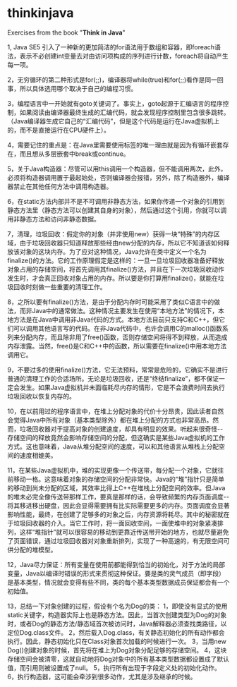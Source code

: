 # thinkinjava
Exercises from the book "**Think in Java**"

1, Java SE5 引入了一种新的更加简洁的for语法用于数组和容器，即foreach语法，表示不必创建int变量去对由访问项构成的序列进行计数，foreach将自动产生每一项。

2，无穷循环的第二种形式是for(;;)，编译器将while(true)和for(;;)看作是同一回事，所以具体选用哪个取决于自己的编程习惯。

3，编程语言中一开始就有goto关键词了。事实上，goto起源于汇编语言的程序控制，如果阅读由编译器最终生成的汇编代码，就会发现程序控制里包含很多跳转。（Java编译器生成它自己的“汇编代码”，但是这个代码是运行在Java虚拟机上的，而不是直接运行在CPU硬件上）。

4，需要记住的重点是：在Java里需要使用标签的唯一理由就是因为有循环嵌套存在，而且想从多层嵌套中break或continue。

5，关于Java构造器：尽管可以用this调用一个构造器，但不能调用两次，此外，必须将构造器调用置于最起始处，否则编译器会报错，另外，除了构造器外，编译器禁止在其他任何方法中调用构造器。

6，在static方法内部并不是不可调用非静态方法，如果你传递一个对象的引用到静态方法里（静态方法可以创建其自身的对象），然后通过这个引用，你就可以调用非静态方法和访问非静态数据。

7，清理，垃圾回收：假定你的对象（并非使用new）获得一块“特殊”的内存区域，由于垃圾回收器只知道释放那些经由new分配的内存，所以它不知道该如何释放该对象的这块内存。为了应对这种情况，Java允许在类中定义一个名为finalize()的方法。它的工作原理假定是这样的：一旦一旦垃圾回收器准备好释放对象占用的存储空间，将首先调用其finalize()方法，并且在下一次垃圾回收动作发生时，才会真正回收对象占用的内存。所以要是你打算用finalize()，就能在垃圾回收时刻做一些重要的清理工作。

8，之所以要有finalize()方法，是由于分配内存时可能采用了类似C语言中的做法，而非Java中的通常做法。这种情况主要发生在使用“本地方法”的情况下，本地方法是在Java中调用非Java代码的方式。本地方法目前只支持C和C++，但它们可以调用其他语言写的代码。在非Java代码中，也许会调用C的malloc()函数系列来分配内存，而且除非用了free()函数，否则存储空间将得不到释放，从而造成内存泄露。当然，free()是C和C++中的函数，所以需要在finalize()中用本地方法调用它。


9，不要过多的使用finalize()方法，它无法预料，常常是危险的，它确实不是进行普通的清理工作的合适场所。无论是垃圾回收，还是“终结finalize”，都不保证一定会发生。如果Java虚拟机并未面临耗尽内存的情形，它是不会浪费时间去执行垃圾回收以恢复内存的。

10，在以前用过的程序语言中，在堆上分配对象的代价十分昂贵，因此读者自然会觉得Java中所有对象（基本类型除外）都在堆上分配的方式也非常高昂。然而，垃圾回收器对于提高对象的创建速度，却具有明显的效果。听起来很奇怪-- 存储空间的释放竟然会影响存储空间的分配，但这确实是某些Java虚拟机的工作方式。这也意味着，Java从堆分配空间的速度，可以和其他语言从堆栈上分配空间的速度相媲美。

11，在某些Java虚拟机中，堆的实现更像一个传送带，每分配一个对象，它就往前移动一格。这意味着对象的存储空间的分配非常快。Java的“堆”指针只是简单的移动到尚未分配的区域，其效率比得上C++在堆栈上分配空间的效率。但Java的堆未必完全像传送带那样工作，要真是那样的话，会导致频繁的内存页面调度--将其移进移出硬盘，因此会显得需要拥有比实际需要更多的内存。页面调度会显著影响性能，最终，在创建了足够多的对象之后，内存资源将耗尽。其中的秘密就在于垃圾回收器的介入。当它工作时，将一面回收空间，一面使堆中的对象紧凑排列，这样“堆指针”就可以很容易的移动到更靠近传送带开始的地方，也就尽量避免了页面错误，通过垃圾回收器对对象重新排列，实现了一种高速的，有无限空间可供分配的堆模型。

12，Java尽力保证：所有变量在使用前都能得到恰当的初始化，对于方法的局部变量，Java以编译时错误的形式来贯彻这种保证。要是类的灵气成员（即字段）是基本类型，情况就会变得有些不同，类的每个基本类型数据成员保证都会有一个初始值。

13，总结一下对象创建的过程，假设有个名为Dog的类：
    1，即使没有显式的使用static关键字，构造器实际上也是静态方法。因此，当首次创建类型为Dog的对象时，或者Dog的静态方法/静态域首次被访问时，Java解释器必须查找类路径，以定位Dog.class文件。
    2，然后载入Dog.class，有关静态初始化的所有动作都会执行。因此，静态初始化只在Class对象首次加载的时候进行一次。
    3，当用new Dog()创建对象的时候，首先将在堆上为Dog对象分配足够的存储空间。
    4，这块存储空间会被清零，这就自动地将Dog对象中的所有基本类型数据都设置成了默认值，而引用则被设置成了null。
    5，执行所有出现于字段定义处的初始化动作。
    6，执行构造器，这可能会牵涉到很多动作，尤其是涉及继承的时候。
 
